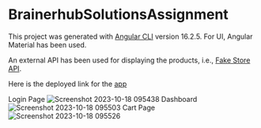 # BrainerhubSolutionsAssignment

This project was generated with [Angular CLI](https://github.com/angular/angular-cli) version 16.2.5.
For UI, Angular Material has been used.

An external API has been used for displaying the products, i.e., [Fake Store API](https://fakestoreapi.com/products).

Here is the deployed link for the [app](https://hilarious-strudel-c5d0c6.netlify.app/) 

Login Page
![Screenshot 2023-10-18 095438](https://github.com/MalikRehan-M/brainerhub-solutions-assignment/assets/113381261/ee75a901-6cab-48eb-984a-335ec6a81537)
Dashboard
![Screenshot 2023-10-18 095503](https://github.com/MalikRehan-M/brainerhub-solutions-assignment/assets/113381261/5207c1e8-468e-44f4-b28f-ecf93bbfa942)
Cart Page
![Screenshot 2023-10-18 095526](https://github.com/MalikRehan-M/brainerhub-solutions-assignment/assets/113381261/c06d8559-414e-49be-a811-c0d418af945c)
